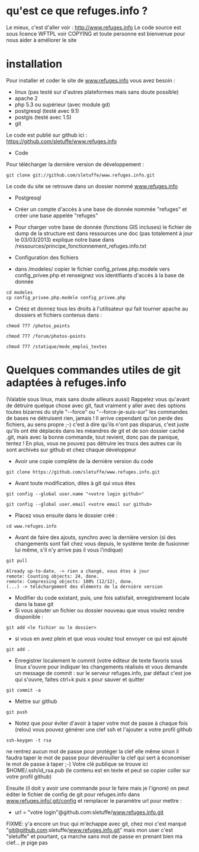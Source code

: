 qu'est ce que refuges.info ?
============================

Le mieux, c'est d'aller voir : http://www.refuges.info
Le code source est sous licence WFTPL voir COPYING et toute personne est bienvenue pour nous aider à améliorer le site

installation
============

Pour installer et coder le site de www.refuges.info vous avez besoin :

* linux (pas testé sur d'autres plateformes mais sans doute possible)
* apache 2 
* php 5.3 ou supérieur (avec module gd)
* postgresql (testé avec 9.1)
* postgis (testé avec 1.5)
* git

Le code est publié sur github ici :
https://github.com/sletuffe/www.refuges.info

* Code 

Pour télécharger la dernière version de développement :

```
git clone git://github.com/sletuffe/www.refuges.info.git
```
Le code du site se retrouve dans un dossier nommé www.refuges.info

* Postgresql

 * Créer un compte d'accès à une base de donnée nommée "refuges" et créer une base appelée "refuges"
 * Pour charger votre base de donnée (fonctions GIS incluses) le fichier de dump de la structure est dans ressources
une doc (pas totalement à jour le 03/03/2013) explique notre base dans /ressources/principe_fonctionnement_refuges.info.txt


* Configuration des fichiers

 * dans /modeles/
copier le fichier config_privee.php.modele vers config_privee.php et renseignez vos identifiants d'accès à la base de donnée

```
cd modeles
cp config_privee.php.modele config_privee.php
```
 * Créez et donnez tous les droits à l'utilisateur qui fait tourner apache au dossiers et fichiers contenus dans :
 
```
chmod 777 /photos_points

chmod 777 /forum/photos-points

chmod 777 /statique/mode_emploi_textes
```

Quelques commandes utiles de git adaptées à refuges.info
========================================================
(Valable sous linux, mais sans doute ailleurs aussi)
Rappelez vous qu'avant de détruire quelque chose avec git, faut vraiment y aller avec des options toutes bizarres du style "--force" ou "--force-je-suis-sur"
les commandes de bases ne détruisent rien, jamais !
Il arrive cependant qu'on perde des fichiers, au sens propre ;-) c'est à dire qu'ils n'ont pas disparus, c'est juste qu'ils ont été déplacés
dans les méandres de git et de son dossier caché .git, mais avec la bonne commande, tout revient, donc pas de panique, tentez !
En plus, vous ne pouvez pas détruire les trucs des autres car ils sont archivés sur github et chez chaque développeur

* Avoir une copie complète de la dernière version du code

```
git clone https://github.com/sletuffe/www.refuges.info.git
```

* Avant toute modification, dites à git qui vous êtes

```
git config --global user.name "<votre login github>"

git config --global user.email <votre email sur github>

```
* Placez vous ensuite dans le dossier créé :

```
cd www.refuges.info
```

* Avant de faire des ajouts, synchro avec la dernière version (si des changements sont fait chez vous depuis, le système tente de fusionner lui même, s'il n'y arrive pas il vous l'indique)

```
git pull

Already up-to-date. -> rien a changé, vous êtes à jour
remote: Counting objects: 24, done.
remote: Compressing objects: 100% (12/12), done.
(...) -> téléchargement des éléments de la dernière version
```

* Modifier du code existant, puis, une fois satisfait, enregistrement locale dans la base git
 * Si vous ajouter un fichier ou dossier nouveau que vous voulez rendre disponible :

```
git add <le fichier ou le dossier>
```

 * si vous en avez plein et que vous voulez tout envoyer ce qui est ajouté

```
git add . 
```

* Enregistrer localement le commit (votre éditeur de texte favoris sous linux s'ouvre pour indiquer les changements réalisés et vous demande un message de commit : sur le serveur refuges.info, par défaut c'est joe qui s'ouvre, faites ctrl+k puis x pour sauver et quitter

```
git commit -a
```

* Mettre sur github

```
git push
```
* Notez que pour éviter d'avoir à taper votre mot de passe à chaque fois (relou) vous pouvez générer une clef ssh et l'ajouter
a votre profil github 

```
ssh-keygen -t rsa 
```

ne rentrez aucun mot de passe pour protéger la clef elle même sinon il faudra taper le mot de passe pour dévérouiller la clef
qui sert à économiser le mot de passe à taper ;-)
Votre clé publique se trouve ici $HOME/.ssh/id_rsa.pub (le contenu est en texte et peut se copier coller sur votre profil github)

Ensuite (il doit y avoir une commande pour le faire mais je l'ignore) on peut éditer le fichier de config de git pour refuges.info
dans www.refuges.info/.git/config et remplacer le paramètre url pour mettre :
* url = "votre login"@github.com:sletuffe/www.refuges.info.git

FIXME: y'a encore un truc qui m'échappe avec git, chez moi c'est marqué "git@github.com:sletuffe/www.refuges.info.git" mais mon user c'est "sletuffe"
et pourtant, ça marche sans mot de passe en prenant bien ma clef... je pige pas





